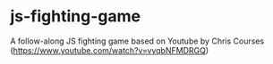 # js-fighting-game
A follow-along JS fighting game based on Youtube by Chris Courses (https://www.youtube.com/watch?v=vyqbNFMDRGQ)
